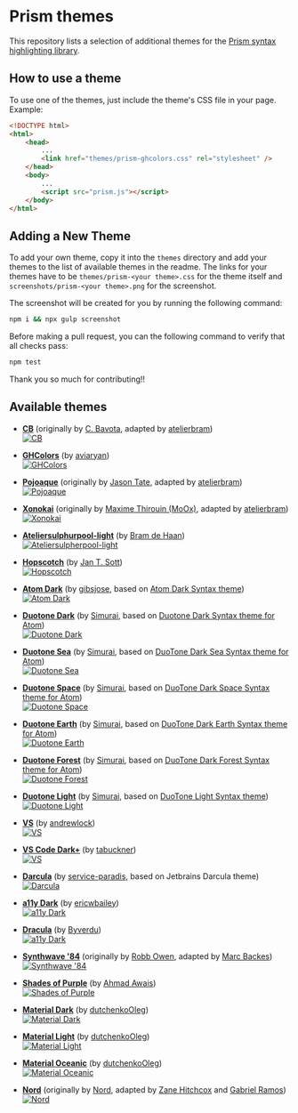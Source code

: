 # Prism themes

This repository lists a selection of additional themes for the [Prism syntax highlighting library](http://prismjs.com/).

## How to use a theme

To use one of the themes, just include the theme's CSS file in your page. Example:

```html
<!DOCTYPE html>
<html>
    <head>
        ...
        <link href="themes/prism-ghcolors.css" rel="stylesheet" />
    </head>
    <body>
        ...
        <script src="prism.js"></script>
    </body>
</html>
```

## Adding a New Theme

To add your own theme, copy it into the `themes` directory and add your themes to the list of available themes in the readme.
The links for your themes have to be `themes/prism-<your theme>.css` for the theme itself and `screenshots/prism-<your theme>.png` for the screenshot.

The screenshot will be created for you by running the following command:

```bash
npm i && npx gulp screenshot
```

Before making a pull request, you can the following command to verify that all checks pass:

```bash
npm test
```

Thank you so much for contributing!!

## Available themes

* [__CB__](themes/prism-cb.css) (originally by [C. Bavota](https://bitbucket.org/cbavota), adapted by [atelierbram](https://github.com/atelierbram))<br />
[![CB](screenshots/prism-cb.png)](themes/prism-cb.css)

* [__GHColors__](themes/prism-ghcolors.css) (by [aviaryan](https://github.com/aviaryan))<br />
[![GHColors](screenshots/prism-ghcolors.png)](themes/prism-ghcolors.css)

* [__Pojoaque__](themes/prism-pojoaque.css) (originally by [Jason Tate](http://web-cms-designs.com/ftopict-10-pojoaque-style-for-highlight-js-code-highlighter.html), adapted by [atelierbram](https://github.com/atelierbram))<br />
[![Pojoaque](screenshots/prism-pojoaque.png)](themes/prism-pojoaque.css)

* [__Xonokai__](themes/prism-xonokai.css) (originally by [Maxime Thirouin (MoOx)](https://github.com/MoOx), adapted by [atelierbram](https://github.com/atelierbram))<br />
[![Xonokai](screenshots/prism-xonokai.png)](themes/prism-xonokai.css)

* [__Ateliersulphurpool-light__](themes/prism-base16-ateliersulphurpool.light.css) (by [Bram de Haan](https://github.com/atelierbram))<br />
[![Ateliersulpherpool-light](screenshots/prism-base16-ateliersulphurpool.light.png)](themes/prism-base16-ateliersulphurpool.light.css)

* [__Hopscotch__](themes/prism-hopscotch.css) (by [Jan T. Sott](https://github.com/idleberg))<br />
[![Hopscotch](screenshots/prism-hopscotch.png)](themes/prism-hopscotch.css)

* [__Atom Dark__](themes/prism-atom-dark.css) (by [gibsjose](https://github.com/gibsjose), based on [Atom Dark Syntax theme](https://github.com/atom/atom-dark-syntax))<br />
[![Atom Dark](screenshots/prism-atom-dark.png)](themes/prism-atom-dark.css)

* [__Duotone Dark__](themes/prism-duotone-dark.css) (by [Simurai](https://github.com/simurai), based on [Duotone Dark Syntax theme for Atom](https://github.com/simurai/duotone-dark-syntax))<br />
[![Duotone Dark](screenshots/prism-duotone-dark.png)](themes/prism-duotone-dark.css)

* [__Duotone Sea__](themes/prism-duotone-sea.css) (by [Simurai](https://github.com/simurai), based on [DuoTone Dark Sea Syntax theme for Atom](https://github.com/simurai/duotone-dark-sea-syntax))<br />
[![Duotone Sea](screenshots/prism-duotone-sea.png)](themes/prism-duotone-sea.css)

* [__Duotone Space__](themes/prism-duotone-space.css) (by [Simurai](https://github.com/simurai), based on [DuoTone Dark Space Syntax theme for Atom](https://github.com/simurai/duotone-dark-space-syntax))<br />
[![Duotone Space](screenshots/prism-duotone-space.png)](themes/prism-duotone-space.css)

* [__Duotone Earth__](themes/prism-duotone-earth.css) (by [Simurai](https://github.com/simurai), based on [DuoTone Dark Earth Syntax theme for Atom](https://github.com/simurai/duotone-dark-earth-syntax))<br />
[![Duotone Earth](screenshots/prism-duotone-earth.png)](themes/prism-duotone-earth.css)

* [__Duotone Forest__](themes/prism-duotone-forest.css) (by [Simurai](https://github.com/simurai), based on [DuoTone Dark Forest Syntax theme for Atom](https://github.com/simurai/duotone-dark-forest-syntax))<br />
[![Duotone Forest](screenshots/prism-duotone-forest.png)](themes/prism-duotone-forest.css)

* [__Duotone Light__](themes/prism-duotone-light.css) (by [Simurai](https://github.com/simurai), based on [DuoTone Light Syntax theme](https://github.com/simurai/duotone-light-syntax))<br />
[![Duotone Light](screenshots/prism-duotone-light.png)](themes/prism-duotone-light.css)

* [__VS__](themes/prism-vs.css) (by [andrewlock](https://github.com/andrewlock))<br />
[![VS](screenshots/prism-vs.png)](themes/prism-vs.css)

* [__VS Code Dark+__](themes/prism-vsc-dark-plus.css) (by [tabuckner](https://github.com/tabuckner))<br />
[![VS](screenshots/prism-vsc-dark-plus.png)](themes/prism-vsc-dark-plus.css)

* [__Darcula__](themes/prism-darcula.css) (by [service-paradis](https://github.com/service-paradis), based on Jetbrains Darcula theme)<br />
[![Darcula](screenshots/prism-darcula.png)](themes/prism-darcula.css)

* [__a11y Dark__](themes/prism-a11y-dark.css) (by [ericwbailey](https://github.com/ericwbailey))<br />
[![a11y Dark](screenshots/prism-a11y-dark.png)](themes/prism-a11y-dark.css)

* [__Dracula__](themes/prism-dracula.css) (by [Byverdu](https://github.com/byverdu))<br />
[![a11y Dark](screenshots/prism-dracula.png)](themes/prism-dracula.css)

* [__Synthwave '84__](themes/prism-synthwave84.css) (originally by [Robb Owen](https://github.com/robb0wen), adapted by [Marc Backes](https://github.com/themarcba))<br />
[![Synthwave '84](screenshots/prism-synthwave84.png)](themes/prism-synthwave84.css)

* [__Shades of Purple__](themes/prism-shades-of-purple.css) (by [Ahmad Awais](https://github.com/ahmadawais))<br />
[![Shades of Purple](screenshots/prism-shades-of-purple.png)](themes/prism-shades-of-purple.css)

* [__Material Dark__](themes/prism-material-dark.css) (by [dutchenkoOleg](https://github.com/dutchenkoOleg))<br />
[![Material Dark](screenshots/prism-material-dark.png)](themes/prism-material-dark.css)

* [__Material Light__](themes/prism-material-light.css) (by [dutchenkoOleg](https://github.com/dutchenkoOleg))<br />
[![Material Light](screenshots/prism-material-light.png)](themes/prism-material-light.css)

* [__Material Oceanic__](themes/prism-material-oceanic.css) (by [dutchenkoOleg](https://github.com/dutchenkoOleg))<br />
[![Material Oceanic](screenshots/prism-material-oceanic.png)](themes/prism-material-oceanic.css)

* [__Nord__](themes/prism-nord.css) (originally by [Nord](https://www.nordtheme.com/), adapted by [Zane Hitchcox](https://github.com/zwhitchcox) and [Gabriel Ramos](https://github.com/gabrieluizramos))<br />
[![Nord](screenshots/prism-nord.png)](themes/prism-nord.css)
